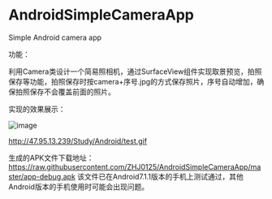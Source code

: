 # AndroidSimpleCameraApp
Simple Android camera app

功能：

利用Camera类设计一个简易照相机，通过SurfaceView组件实现取景预览，拍照保存等功能，拍照保存时按camera+序号.jpg的方式保存照片，序号自动增加，确保拍照保存不会覆盖前面的照片。

实现的效果展示：

![image](https://raw.githubusercontent.com/ZHJ0125/AndroidSimpleCameraApp/master/%E6%95%88%E6%9E%9C%E5%9B%BE.gif)

http://47.95.13.239/Study/Android/test.gif

生成的APK文件下载地址：
https://raw.githubusercontent.com/ZHJ0125/AndroidSimpleCameraApp/master/app-debug.apk
该文件已在Android7.1.1版本的手机上测试通过，其他Android版本的手机使用时可能会出现问题。
